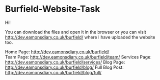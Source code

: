 Burfield-Website-Task
=====================

Hi!

You can download the files and open it in the browser or you can visit http://dev.eamonsdiary.co.uk/burfield/ where I have uploaded the website too. <br>

Home Page: http://dev.eamonsdiary.co.uk/burfield/ <br>
Team Page: http://dev.eamonsdiary.co.uk/burfield/team/
Services Page: http://dev.eamonsdiary.co.uk/burfield/services/
Blog Page: http://dev.eamonsdiary.co.uk/burfield/blog/
Full Blog Post: http://dev.eamonsdiary.co.uk/burfield/blog/full/
